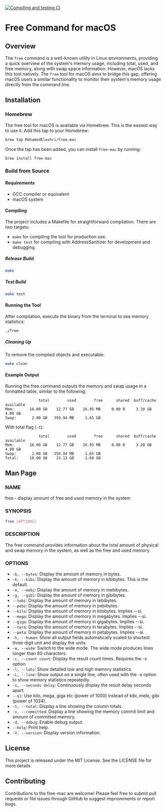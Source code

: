 [![Compiling and testing CI](https://github.com/MohamedElashri/free-mac/actions/workflows/compile.yml/badge.svg)](https://github.com/MohamedElashri/free-mac/actions/workflows/compile.yml)

# Free Command for macOS

## Overview
The `free` command is a well-known utility in Linux environments, providing a quick overview of the system's memory usage, including total, used, and free memory, along with swap space information. However, macOS lacks this tool natively. The `free` tool for macOS aims to bridge this gap, offering macOS users a similar functionality to monitor their system's memory usage directly from the command line.

## Installation

### Homebrew
The free tool for macOS is available via Homebrew. This is the easiest way to use it. Add this tap to your Homebrew:
```bash
brew tap MohamedElashri/free-mac
```
Once the tap has been added, you can install `free-mac` by running:
```bash
brew install free-mac
```

### Build from Source

#### Requirements
- GCC compiler or equivalent
- macOS system
  
#### Compiling
The project includes a Makefile for straightforward compilation. There are two targets:
- `make` for compiling the tool for production use.
- `make test` for compiling with AddressSanitizer for development and debugging.

##### Release Build
```bash
make
```

##### Test Build
```bash
make test
```

#### Running the Tool
After compilation, execute the binary from the terminal to see memory statistics:
```bash
./free
```

##### Cleaning Up
To remove the compiled objects and executable:
```bash
make clean
```

#### Example Output
Running the free command outputs the memory and swap usage in a formatted table, similar to the following:
```
               total        used        free      shared  buff/cache   available
Mem:       16.00 GB    12.77 GB    26.95 MB     0.00 B     3.20 GB     4.00 GB
Swap:       2.00 GB   359.94 MB     1.65 GB
```

With total flag (`-t`):
```
               total        used        free      shared  buff/cache   available
Mem:       16.00 GB    12.77 GB    26.95 MB     0.00 B     3.20 GB     4.00 GB
Swap:       2.00 GB   359.94 MB     1.65 GB
Total:     18.00 GB    13.13 GB     1.68 GB
```

## Man Page

### NAME
free - display amount of free and used memory in the system

### SYNOPSIS
```bash
free [OPTIONS]
```

### DESCRIPTION
The free command provides information about the total amount of physical and swap memory in the system, as well as the free and used memory.

### OPTIONS
- `-b, --bytes`: Display the amount of memory in bytes.
- `-k, --kibi`: Display the amount of memory in kibibytes. This is the default.
- `-m, --mebi`: Display the amount of memory in mebibytes.
- `-g, --gibi`: Display the amount of memory in gibibytes.
- `--tebi`: Display the amount of memory in tebibytes.
- `--pebi`: Display the amount of memory in pebibytes.
- `--kilo`: Display the amount of memory in kilobytes. Implies --si.
- `--mega`: Display the amount of memory in megabytes. Implies --si.
- `--giga`: Display the amount of memory in gigabytes. Implies --si.
- `--tera`: Display the amount of memory in terabytes. Implies --si.
- `--peta`: Display the amount of memory in petabytes. Implies --si.
- `-h, --human`: Show all output fields automatically scaled to shortest three digit unit and display the units.
- `-w, --wide`: Switch to the wide mode. The wide mode produces lines longer than 80 characters.
- `-c, --count count`: Display the result count times. Requires the -s option.
- `-l, --lohi`: Show detailed low and high memory statistics.
- `-L, --line`: Show output on a single line, often used with the -s option to show memory statistics repeatedly.
- `-s, --seconds delay`: Continuously display the result delay seconds apart.
- `--si`: Use kilo, mega, giga etc (power of 1000) instead of kibi, mebi, gibi (power of 1024).
- `-t, --total`: Display a line showing the column totals.
- `-v, --committed`: Display a line showing the memory commit limit and amount of committed memory.
- `-d, --debug`: Enable debug output.
- `--help`: Print help.
- `-V, --version`: Display version information.

## License
This project is released under the MIT License. See the LICENSE file for more details.

## Contributing
Contributions to the free-mac are welcome! Please feel free to submit pull requests or file issues through GitHub to suggest improvements or report bugs.